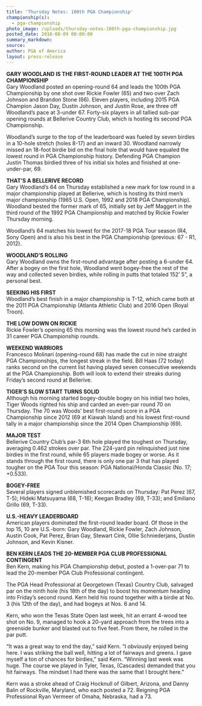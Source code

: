 ```yaml
---
title: 'Thursday Notes: 100th PGA Championship'
championship(s):
  - pga-championship
photo_image: /uploads/thursday-notes-100th-pga-championship.jpg
posted_date: 2018-08-09 00:00:00
summary_markdown:
source:
author: PGA of America
layout: press-release
---
```


**GARY WOODLAND IS THE FIRST-ROUND LEADER AT THE 100TH PGA CHAMPIONSHIP**<br>Gary Woodland posted an opening-round 64 and leads the 100th PGA Championship by one shot over Rickie Fowler (65) and two over Zach Johnson and Brandon Stone (66). Eleven players, including 2015 PGA Champion Jason Day, Dustin Johnson, and Justin Rose, are three off Woodland’s pace at 3-under 67. Forty-six players in all tallied sub-par opening rounds at Bellerive Country Club, which is hosting its second PGA Championship.

Woodland’s surge to the top of the leaderboard was fueled by seven birdies in a 10-hole stretch (holes 8-17) and an inward 30. Woodland narrowly missed an 18-foot birdie bid on the final hole that would have equaled the lowest round in PGA Championship history. Defending PGA Champion Justin Thomas birdied three of his initial six holes and finished at one-under-par, 69.

**THAT’S A BELLERIVE RECORD**<br>Gary Woodland’s 64 on Thursday established a new mark for low round in a major championship played at Bellerive, which is hosting its third men’s major championship (1965 U.S. Open, 1992 and 2018 PGA Championship). Woodland bested the former mark of 65, initially set by Jeff Maggert in the third round of the 1992 PGA Championship and matched by Rickie Fowler Thursday morning.

Woodland’s 64 matches his lowest for the 2017-18 PGA Tour season (R4, Sony Open) and is also his best in the PGA Championship (previous: 67 - R1, 2012).

**WOODLAND’S ROLLING**<br>Gary Woodland owns the first-round advantage after posting a 6-under 64. After a bogey on the first hole, Woodland went bogey-free the rest of the way and collected seven birdies, while rolling in putts that totaled 152’ 5”, a personal best.

**SEEKING HIS FIRST**<br>Woodland’s best finish in a major championship is T-12, which came both at the 2011 PGA Championship (Atlanta Athletic Club) and 2016 Open (Royal Troon).

**THE LOW DOWN ON RICKIE**<br>Rickie Fowler’s opening 65 this morning was the lowest round he’s carded in 31 career PGA Championship rounds.

**WEEKEND WARRIORS**<br>Francesco Molinari (opening-round 68) has made the cut in nine straight PGA Championships, the longest streak in the field. Bill Haas (72 today) ranks second on the current list having played seven consecutive weekends at the PGA Championship. Both will look to extend their streaks during Friday’s second round at Bellerive.

**TIGER’S SLOW START TURNS SOLID**<br>Although his morning started bogey-double bogey on his initial two holes, Tiger Woods righted his ship and carded an even-par round 70 on Thursday. The 70 was Woods’ best first-round score in a PGA Championship since 2012 (69 at Kiawah Island) and his lowest first-round tally in a major championship since the 2014 Open Championship (69).

**MAJOR TEST**<br>Bellerive Country Club’s par-3 6th hole played the toughest on Thursday, averaging 0.462 strokes over par. The 224-yard pin relinquished just nine birdies in the first round, while 65 players made bogey or worse. As it stands through the first round, there is only one par 3 that has played tougher on the PGA Tour this season: PGA National/Honda Classic (No. 17; +0.533).

**BOGEY-FREE**<br>Several players signed unblemished scorecards on Thursday: Pat Perez (67, T-5); Hideki Matsuyama (68, T-16); Keegan Bradley (69, T-33); and Emiliano Grillo (69, T-33).

**U.S.-HEAVY LEADERBOARD**<br>American players dominated the first-round leader board. Of those in the top 15, 10 are U.S.-born: Gary Woodland, Rickie Fowler, Zach Johnson, Austin Cook, Pat Perez, Brian Gay, Stewart Cink, Ollie Schniederjans, Dustin Johnson, and Kevin Kisner.

**BEN KERN LEADS THE 20-MEMBER PGA CLUB PROFESSIONAL CONTINGENT**<br>Ben Kern, making his PGA Championship debut, posted a 1-over-par 71 to lead the 20-member PGA Club Professional contingent.

The PGA Head Professional at Georgetown (Texas) Country Club, salvaged par on the ninth hole (his 18th of the day) to boost his momentum heading into Friday’s second round. Kern held his round together with a birdie at No. 3 (his 12th of the day), and had bogeys at Nos. 6 and 14.

Kern, who won the Texas State Open last week, hit an errant 4-wood tee shot on No. 9, managed to hook a 20-yard approach from the trees into a greenside bunker and blasted out to five feet. From there, he rolled in the par putt.

“It was a great way to end the day,” said Kern. “I obviously enjoyed being here. I was striking the ball well, hitting a lot of fairways and greens. I gave myself a ton of chances for birdies,” said Kern. “Winning last week was huge. The course we played in Tyler, Texas, (Cascades) demanded that you hit fairways. The mindset I had there was the same that I brought here.”

Kern was a stroke ahead of Craig Hocknull of Gilbert, Arizona, and Danny Balin of Rockville, Maryland, who each posted a 72. Reigning PGA Professional Ryan Vermeer of Omaha, Nebraska, had a 73.